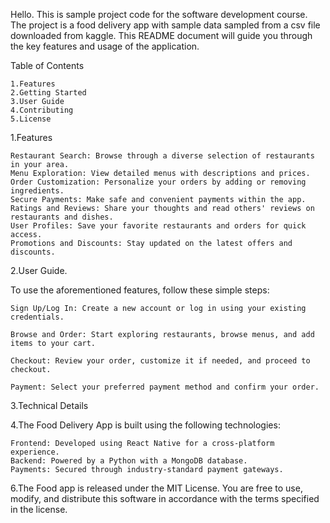 Hello. This is sample project code for the software development course. The project is a food delivery app with sample data sampled from a csv file downloaded from kaggle. This README document will guide you through the key features and usage of the application.

Table of Contents

    1.Features
    2.Getting Started
    3.User Guide
    4.Contributing
    5.License

1.Features

    Restaurant Search: Browse through a diverse selection of restaurants in your area.
    Menu Exploration: View detailed menus with descriptions and prices.
    Order Customization: Personalize your orders by adding or removing ingredients.
    Secure Payments: Make safe and convenient payments within the app.
    Ratings and Reviews: Share your thoughts and read others' reviews on restaurants and dishes.
    User Profiles: Save your favorite restaurants and orders for quick access.
    Promotions and Discounts: Stay updated on the latest offers and discounts.

2.User Guide.

To use the aforementioned features, follow these simple steps:

    Sign Up/Log In: Create a new account or log in using your existing credentials.

    Browse and Order: Start exploring restaurants, browse menus, and add items to your cart.

    Checkout: Review your order, customize it if needed, and proceed to checkout.

    Payment: Select your preferred payment method and confirm your order.

3.Technical Details

4.The Food Delivery App is built using the following technologies:

    Frontend: Developed using React Native for a cross-platform experience.
    Backend: Powered by a Python with a MongoDB database.
    Payments: Secured through industry-standard payment gateways.

6.The Food app is released under the MIT License. You are free to use, modify, and distribute this software in accordance with the terms specified in the license.

